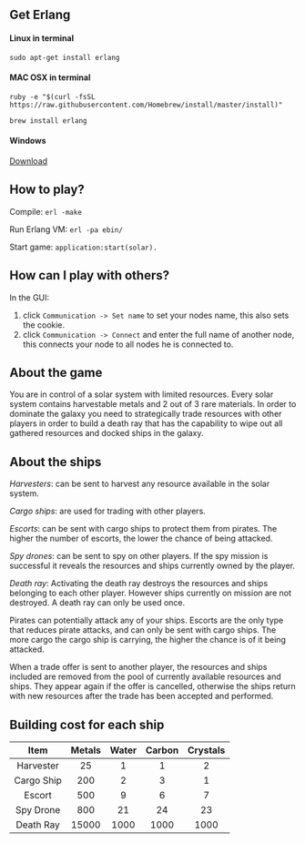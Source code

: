 ## Get Erlang
#### Linux in terminal
`sudo apt-get install erlang`
#### MAC OSX in terminal
`ruby -e "$(curl -fsSL https://raw.githubusercontent.com/Homebrew/install/master/install)"`

`brew install erlang`
#### Windows
[Download](http://www.erlang.org/download.html)
## How to play?
Compile: `erl -make`

Run Erlang VM: `erl -pa ebin/`

Start game: `application:start(solar).`

## How can I play with others?

In the GUI:

1. click ```Communication -> Set name``` to set your nodes name, this also sets the cookie.
2. click ```Communication -> Connect``` and enter the full name of another node, this connects your node to all nodes he is connected to.

## About the game
You are in control of a solar system with limited resources. Every solar system contains harvestable metals and 2 out of 3 rare materials. In order to dominate the galaxy you need to strategically trade resources with other players in order to build a death ray that has the capability to wipe out all gathered resources and docked ships in the galaxy.

## About the ships
*Harvesters*: can be sent to harvest any resource available in the solar system. 

*Cargo ships*: are used for trading with other players. 

*Escorts*: can be sent with cargo ships to protect them from pirates. The higher the number of escorts, the lower the chance of being attacked. 

*Spy drones*: can be sent to spy on other players. If the spy mission is successful it reveals the resources and ships currently owned by the player. 

*Death ray*: Activating the death ray destroys the resources and ships belonging to each other player. However ships currently on mission are not destroyed. A death ray can only be used once.

Pirates can potentially attack any of your ships. Escorts are the only type that reduces pirate attacks, and can only be sent with cargo ships. The more cargo the cargo ship is carrying, the higher the chance is of it being attacked. 

When a trade offer is sent to another player, the resources and ships included are removed from the pool of currently available resources and ships. They appear again if the offer is cancelled, otherwise the ships return with new resources after the trade has been accepted and performed. 

## Building cost for each ship
|    Item    | Metals | Water | Carbon | Crystals |
|:----------:|:------:|:-----:|:------:|:--------:|
| Harvester  |   25   |   1   |    1   |    2     |
| Cargo Ship |  200   |   2   |    3   |    1     |
|   Escort   |  500   |   9   |    6   |    7     |
| Spy Drone  |  800   |  21   |   24   |   23     |
| Death Ray  |  15000 | 1000  |  1000  | 1000     |
